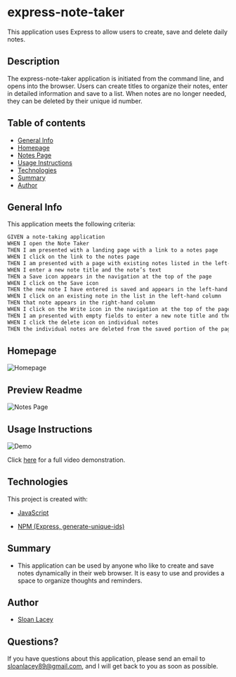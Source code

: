 # express-note-taker

This application uses Express to allow users to create, save and delete daily notes.

## Description

The express-note-taker application is initiated from the command line, and opens into the browser. Users can create titles to organize their notes, enter in detailed information and save to a list. When notes are no longer needed, they can be deleted by their unique id number.

## Table of contents

- [General Info](#general-info)
- [Homepage](#homepage)
- [Notes Page](#notes-page)
- [Usage Instructions](#usage-instructions)
- [Technologies](#technologies)
- [Summary](#summary)
- [Author](#author)

## General Info

This application meets the following criteria:

```md
GIVEN a note-taking application
WHEN I open the Note Taker
THEN I am presented with a landing page with a link to a notes page
WHEN I click on the link to the notes page
THEN I am presented with a page with existing notes listed in the left-hand column, plus empty fields to enter a new note title and the note’s text in the right-hand column
WHEN I enter a new note title and the note’s text
THEN a Save icon appears in the navigation at the top of the page
WHEN I click on the Save icon
THEN the new note I have entered is saved and appears in the left-hand column with the other existing notes
WHEN I click on an existing note in the list in the left-hand column
THEN that note appears in the right-hand column
WHEN I click on the Write icon in the navigation at the top of the page
THEN I am presented with empty fields to enter a new note title and the note’s text in the right-hand column
WHEN I click the delete icon on individual notes
THEN the individual notes are deleted from the saved portion of the page
```

## Homepage

![Homepage](#)

## Preview Readme

![Notes Page](#)

## Usage Instructions

![Demo](#)

Click [here](#) for a full video demonstration.

## Technologies

This project is created with:

- [JavaScript](https://www.javascript.com/)

- [NPM (Express, generate-unique-ids)](https://www.npmjs.com/package/express)

## Summary

- This application can be used by anyone who like to create and save notes dynamically in their web browser. It is easy to use and provides a space to organize thoughts and reminders.

## Author

- [Sloan Lacey](https://github.com/sloanlacey/express-note-taker)

## Questions?

If you have questions about this application, please send an email to sloanlacey89@gmail.com, and I will get back to you as soon as possible.
